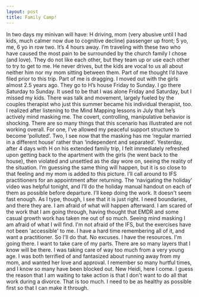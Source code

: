 ```yaml
---
layout: post
title: Family Camp!
---
```


In two days my minivan will have: H driving, mom (very abusive until I had kids, much calmer now due to cognitive decline) passenger up front; 5 yo, me, 6 yo in row two. It’s 4 hours away. I’m traveling with these two who have caused the most pain to be surrounded by the church family I chose (and love). They do not like each other, but they team up or use each other to try to get to me. He never drives, but the kids are vocal to us all about neither him nor my mom sitting between them.
Part of me thought I’d have filed prior to this trip. Part of me is dragging. I moved out with the girls almost 2.5 years ago. They go to H’s house Friday to Sunday. I go there Saturday to Sunday. It used to be that I was alone Friday and Saturday, but I missed my kids. There was talk and movement, largely fueled by the couples therapist who just this summer became his individual therapist, too. I realized after listening to the Mind Mapping lessons in July that he’s actively mind masking me. The covert, controlling, manipulative behavior is shocking.
There are so many things that this scenario has illustrated are not working overall. For one, I’ve allowed my peaceful support structure to become ‘polluted’. Two, I see now that the masking has me ‘regular married in a different house’ rather than ‘independent and separated’.
Yesterday, after 4 days with H on his extended family trip, I felt immediately refreshed upon getting back to the apartment with the girls (he went back to the house), then violated and unsettled as the day wore on, seeing the reality of the situation. I’m guessing the same thing will happen, but it is so close to that feeling and my mom is added to this picture. I’ll call around to IFS practitioners for an appointment after returning.
The ‘navigating the holiday’ video was helpful tonight, and I’ll do the holiday manual handout on each of them as possible before departure. I’ll keep doing the work. It doesn't seem fast enough. As I type, though, I see that it is just right. I need boundaries, and there they are. 
I am afraid of what will happen afterward. I am scared of the work that I am going through, having thought that EMDR and some casual growth work has taken me out of so much. Seeing mind masking I am afraid of what I will find. I'm not afraid of the IFS, but the exercises have not been 'accessible' to me. I have a hard time remembering all of it, and want a practitioner. So I'll do that. No excuses. I have the resources. I'm going there. I want to take care of my parts. There are so many layers that I know will be there. I was taking care of way too much from a very young age. I was both terrified of and fantasized about running away from my mom, and wanted her love and approval. I remember so many hurtful times, and I know so many have been blocked out. 
New Heidi, here I come. I guess the reason that I am waiting to take action is that I don't want to do all that work during a divorce. That is too much. I need to be as healthy as possible first so that I can make it through.
